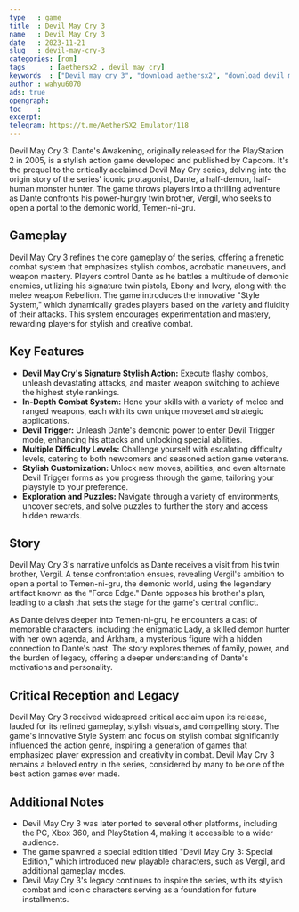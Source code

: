 ```yaml
---
type   : game
title  : Devil May Cry 3
name   : Devil May Cry 3
date   : 2023-11-21
slug   : devil-may-cry-3
categories: [rom]
tags      : [aethersx2 , devil may cry]
keywords  : ["Devil may cry 3", "download aethersx2", "download devil may cry", "game aethersx2"]
author : wahyu6070
ads: true
opengraph:
toc    :
excerpt:
telegram: https://t.me/AetherSX2_Emulator/118
---
```



Devil May Cry 3: Dante's Awakening, originally released for the PlayStation 2 in 2005, is a stylish action game developed and published by Capcom. It's the prequel to the critically acclaimed Devil May Cry series, delving into the origin story of the series' iconic protagonist, Dante, a half-demon, half-human monster hunter. The game throws players into a thrilling adventure as Dante confronts his power-hungry twin brother, Vergil, who seeks to open a portal to the demonic world, Temen-ni-gru.

## Gameplay

Devil May Cry 3 refines the core gameplay of the series, offering a frenetic combat system that emphasizes stylish combos, acrobatic maneuvers, and weapon mastery. Players control Dante as he battles a multitude of demonic enemies, utilizing his signature twin pistols, Ebony and Ivory, along with the melee weapon Rebellion. The game introduces the innovative "Style System," which dynamically grades players based on the variety and fluidity of their attacks. This system encourages experimentation and mastery, rewarding players for stylish and creative combat.

## Key Features

* **Devil May Cry's Signature Stylish Action:** Execute flashy combos, unleash devastating attacks, and master weapon switching to achieve the highest style rankings.
* **In-Depth Combat System:** Hone your skills with a variety of melee and ranged weapons, each with its own unique moveset and strategic applications.
* **Devil Trigger:** Unleash Dante's demonic power to enter Devil Trigger mode, enhancing his attacks and unlocking special abilities.
* **Multiple Difficulty Levels:** Challenge yourself with escalating difficulty levels, catering to both newcomers and seasoned action game veterans.
* **Stylish Customization:** Unlock new moves, abilities, and even alternate Devil Trigger forms as you progress through the game, tailoring your playstyle to your preference.
* **Exploration and Puzzles:** Navigate through a variety of environments, uncover secrets, and solve puzzles to further the story and access hidden rewards.

## Story

Devil May Cry 3's narrative unfolds as Dante receives a visit from his twin brother, Vergil. A tense confrontation ensues, revealing Vergil's ambition to open a portal to Temen-ni-gru, the demonic world, using the legendary artifact known as the "Force Edge." Dante opposes his brother's plan, leading to a clash that sets the stage for the game's central conflict.

As Dante delves deeper into Temen-ni-gru, he encounters a cast of memorable characters, including the enigmatic Lady, a skilled demon hunter with her own agenda, and Arkham, a mysterious figure with a hidden connection to Dante's past. The story explores themes of family, power, and the burden of legacy, offering a deeper understanding of Dante's motivations and personality.

## Critical Reception and Legacy

Devil May Cry 3 received widespread critical acclaim upon its release, lauded for its refined gameplay, stylish visuals, and compelling story. The game's innovative Style System and focus on stylish combat significantly influenced the action genre, inspiring a generation of games that emphasized player expression and creativity in combat. Devil May Cry 3 remains a beloved entry in the series, considered by many to be one of the best action games ever made.

## Additional Notes

* Devil May Cry 3 was later ported to several other platforms, including the PC, Xbox 360, and PlayStation 4, making it accessible to a wider audience.
* The game spawned a special edition titled "Devil May Cry 3: Special Edition," which introduced new playable characters, such as Vergil, and additional gameplay modes.
* Devil May Cry 3's legacy continues to inspire the series, with its stylish combat and iconic characters serving as a foundation for future installments.

